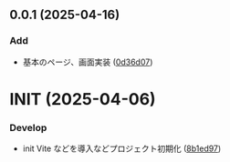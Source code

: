 ## 0.0.1 (2025-04-16)

### Add

- 基本のページ、画面実装 ([0d36d07](https://github.com/AkamachiYuta/money-keeper/commit/0d36d0741f96ec528e4b407b32319a6cf63f203f))

# INIT (2025-04-06)

### Develop

- init Vite などを導入などプロジェクト初期化 ([8b1ed97](https://github.com/AkamachiYuta/money-keeper/commit/8b1ed9741dbbfe11f8e70465bbfdc9f8deafd41e))
